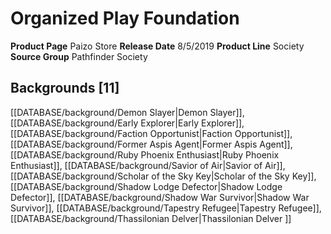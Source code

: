 ﻿---
id: '38'
name: Organized Play Foundation
rarity: Common
rus_type_level: null
source: null
trait: null
type: Source

---
# Organized Play Foundation

**Product Page** Paizo Store
**Release Date** 8/5/2019
**Product Line** Society
**Source Group** Pathfinder Society

## Backgrounds [11]

[[DATABASE/background/Demon Slayer|Demon Slayer]], [[DATABASE/background/Early Explorer|Early Explorer]], [[DATABASE/background/Faction Opportunist|Faction Opportunist]], [[DATABASE/background/Former Aspis Agent|Former Aspis Agent]], [[DATABASE/background/Ruby Phoenix Enthusiast|Ruby Phoenix Enthusiast]], [[DATABASE/background/Savior of Air|Savior of Air]], [[DATABASE/background/Scholar of the Sky Key|Scholar of the Sky Key]], [[DATABASE/background/Shadow Lodge Defector|Shadow Lodge Defector]], [[DATABASE/background/Shadow War Survivor|Shadow War Survivor]], [[DATABASE/background/Tapestry Refugee|Tapestry Refugee]], [[DATABASE/background/Thassilonian Delver|Thassilonian Delver ]]